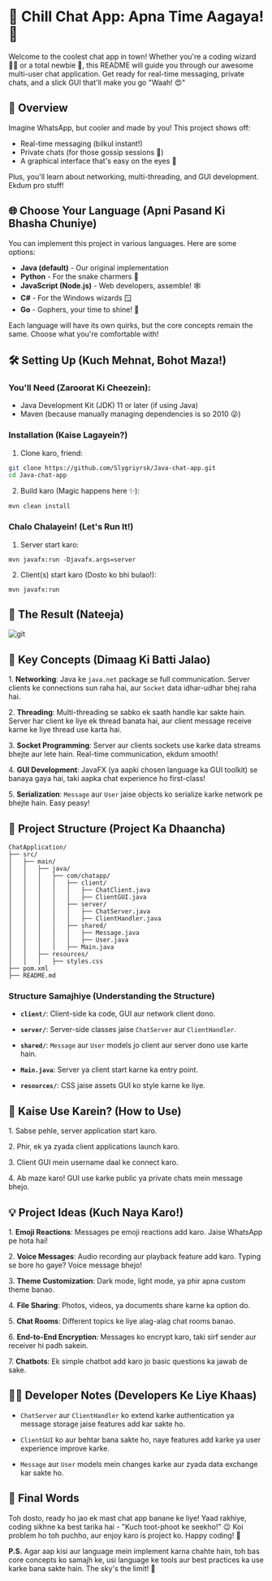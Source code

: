 # 🚀 Chill Chat App: Apna Time Aagaya! 🎉

Welcome to the coolest chat app in town! Whether you're a coding wizard 🧙‍♂️ or a total newbie 🐣, this README will guide you through our awesome multi-user chat application. Get ready for real-time messaging, private chats, and a slick GUI that'll make you go "Waah! 😍"

## 🌈 Overview

Imagine WhatsApp, but cooler and made by you! This project shows off:
- Real-time messaging (bilkul instant!)
- Private chats (for those gossip sessions 🤫)
- A graphical interface that's easy on the eyes 👀

Plus, you'll learn about networking, multi-threading, and GUI development. Ekdum pro stuff!

## 🌐 Choose Your Language (Apni Pasand Ki Bhasha Chuniye)

You can implement this project in various languages. Here are some options:

- **Java (default)** - Our original implementation
- **Python** - For the snake charmers 🐍
- **JavaScript (Node.js)** - Web developers, assemble! 🕸️
- **C#** - For the Windows wizards 🪟
- **Go** - Gophers, your time to shine! 🐹

Each language will have its own quirks, but the core concepts remain the same. Choose what you're comfortable with!

## 🛠️ Setting Up (Kuch Mehnat, Bohot Maza!)

### You'll Need (Zaroorat Ki Cheezein):
- Java Development Kit (JDK) 11 or later (if using Java)
- Maven (because manually managing dependencies is so 2010 😜)

### Installation (Kaise Lagayein?)

1. Clone karo, friend:
```bash
git clone https://github.com/Slygriyrsk/Java-chat-app.git
cd Java-chat-app
```
2. Build karo (Magic happens here ✨):

```shellscript
mvn clean install
```

### Chalo Chalayein! (Let's Run It!)

1. Server start karo:

```shellscript
mvn javafx:run -Djavafx.args=server
```

2. Client(s) start karo (Dosto ko bhi bulao!):

```shellscript
mvn javafx:run
```

## 🎨 The Result (Nateeja)
![git](https://github.com/user-attachments/assets/43e26de9-fb18-4ea8-8f07-a9d652b23689)

## 🧠 Key Concepts (Dimaag Ki Batti Jalao)

1\. **Networking**: Java ke `java.net` package se full communication. Server clients ke connections sun raha hai, aur `Socket` data idhar-udhar bhej raha hai.

2\. **Threading**: Multi-threading se sabko ek saath handle kar sakte hain. Server har client ke liye ek thread banata hai, aur client message receive karne ke liye thread use karta hai.

3\. **Socket Programming**: Server aur clients sockets use karke data streams bhejte aur lete hain. Real-time communication, ekdum smooth!

4\. **GUI Development**: JavaFX (ya aapki chosen language ka GUI toolkit) se banaya gaya hai, taki aapka chat experience ho first-class!

5\. **Serialization**: `Message` aur `User` jaise objects ko serialize karke network pe bhejte hain. Easy peasy!

## 📁 Project Structure (Project Ka Dhaancha)

```plaintext
ChatApplication/
├── src/
│   ├── main/
│   │   ├── java/
│   │   │   ├── com/chatapp/
│   │   │   │   ├── client/
│   │   │   │   │   ├── ChatClient.java
│   │   │   │   │   ├── ClientGUI.java
│   │   │   │   ├── server/
│   │   │   │   │   ├── ChatServer.java
│   │   │   │   │   ├── ClientHandler.java
│   │   │   │   ├── shared/
│   │   │   │   │   ├── Message.java
│   │   │   │   │   ├── User.java
│   │   │   │   ├── Main.java
│   │   ├── resources/
│   │   │   ├── styles.css
├── pom.xml
├── README.md
```

### Structure Samajhiye (Understanding the Structure)

- **`client/`**: Client-side ka code, GUI aur network client dono.

- **`server/`**: Server-side classes jaise `ChatServer` aur `ClientHandler`.

- **`shared/`**: `Message` aur `User` models jo client aur server dono use karte hain.

- **`Main.java`**: Server ya client start karne ka entry point.

- **`resources/`**: CSS jaise assets GUI ko style karne ke liye.

## 🚀 Kaise Use Karein? (How to Use)

1\. Sabse pehle, server application start karo.

2\. Phir, ek ya zyada client applications launch karo.

3\. Client GUI mein username daal ke connect karo.

4\. Ab maze karo! GUI use karke public ya private chats mein message bhejo.

## 💡 Project Ideas (Kuch Naya Karo!)

1\. **Emoji Reactions**: Messages pe emoji reactions add karo. Jaise WhatsApp pe hota hai!

2\. **Voice Messages**: Audio recording aur playback feature add karo. Typing se bore ho gaye? Voice message bhejo!

3\. **Theme Customization**: Dark mode, light mode, ya phir apna custom theme banao.

4\. **File Sharing**: Photos, videos, ya documents share karne ka option do.

5\. **Chat Rooms**: Different topics ke liye alag-alag chat rooms banao.

6\. **End-to-End Encryption**: Messages ko encrypt karo, taki sirf sender aur receiver hi padh sakein.

7\. **Chatbots**: Ek simple chatbot add karo jo basic questions ka jawab de sake.

## 👨‍💻 Developer Notes (Developers Ke Liye Khaas)

- `ChatServer` aur `ClientHandler` ko extend karke authentication ya message storage jaise features add kar sakte ho.

- `ClientGUI` ko aur behtar bana sakte ho, naye features add karke ya user experience improve karke.

- `Message` aur `User` models mein changes karke aur zyada data exchange kar sakte ho.

## 🎉 Final Words

Toh dosto, ready ho jao ek mast chat app banane ke liye! Yaad rakhiye, coding sikhne ka best tarika hai - "Kuch toot-phoot ke seekho!" 😉 Koi problem ho toh puchho, aur enjoy karo is project ko. Happy coding! 🎊

**P.S.** Agar aap kisi aur language mein implement karna chahte hain, toh bas core concepts ko samajh ke, usi language ke tools aur best practices ka use karke bana sakte hain. The sky's the limit! 🌠
